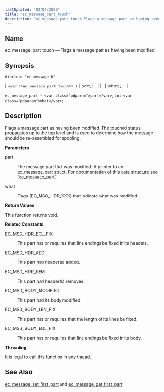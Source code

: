 ```yaml
---
lastUpdated: "02/04/2020"
title: "ec_message_part_touch"
description: "ec message part touch Flags a message part as having been modified void ec message part touch part what ec message part part int what Flags a message part as having been modified The touched status propagates up to the top level and is used to determine how the message..."
---
```


<a name="apis.ec_message_part_touch"></a> 
## Name

ec_message_part_touch — Flags a message part as having been modified

## Synopsis

`#include "ec_message.h"`

| `void **ec_message_part_touch** (` | <var class="pdparam">part</var>, |   |
|   | <var class="pdparam">what</var>`)`; |   |

`ec_message_part * <var class="pdparam">part</var>`;
`int <var class="pdparam">what</var>`;<a name="idp56462880"></a> 
## Description

Flags a message part as having been modified. The touched status propagates up to the top level and is used to determine how the message should be re-assembled for spooling.

**<a name="idp56464240"></a> Parameters**

<dl class="variablelist">

<dt>part</dt>

<dd>

The message part that was modified. A pointer to an ec_message_part struct. For documentation of this data structure see [“ec_message_part”](/momentum/3/3-api/structs-ec-message-part)

</dd>

<dt>what</dt>

<dd>

Flags (EC_MSG_HDR_XXX) that indicate what was modified.

</dd>

</dl>

**<a name="idp56469520"></a> Return Values**

This function returns void.

**<a name="idp56470432"></a> Related Constants**

<dl class="variablelist">

<dt>EC_MSG_HDR_EOL_FIX</dt>

<dd>

This part has or requires that line endings be fixed in its headers.

</dd>

<dt>EC_MSG_HDR_ADD</dt>

<dd>

This part had header(s) added.

</dd>

<dt>EC_MSG_HDR_REM</dt>

<dd>

This part had header(s) removed.

</dd>

<dt>EC_MSG_BODY_MODIFIED</dt>

<dd>

This part had its body modified.

</dd>

<dt>EC_MSG_BODY_LEN_FIX</dt>

<dd>

This part has or requires that the length of its lines be fixed.

</dd>

<dt>EC_MSG_BODY_EOL_FIX</dt>

<dd>

This part has or requires that line endings be fixed in its body.

</dd>

</dl>

**<a name="idp56482576"></a> Threading**

It is legal to call this function in any thread.

<a name="idp56483680"></a> 
## See Also

[ec_message_set_first_part](/momentum/3/3-api/apis-ec-message-set-first-part) and [ec_message_get_first_part](/momentum/3/3-api/apis-ec-message-get-first-part).